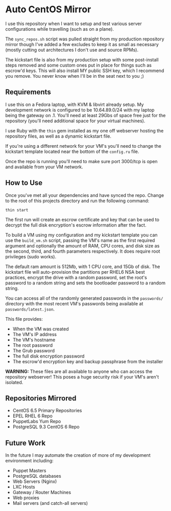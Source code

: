 # Auto CentOS Mirror

I use this repository when I want to setup and test various server
configurations while travelling (such as on a plane).

The `sync_repos.sh` script was pulled straight from my production repository
mirror though I've added a few excludes to keep it as small as necessary
(mostly cutting out architectures I don't use and source RPMs).

The kickstart file is also from my production setup with some post-install
steps removed and some custom ones put in place for things such as escrow'd
keys. This will also install MY public SSH key, which I recommend you remove.
You never know when I'll be in the seat next to you ;)

## Requirements

I use this on a Fedora laptop, with KVM & libvirt already setup. My development
network is configured to be 10.64.89.0/24 with my laptop being the gateway on
.1. You'll need at least 29Gbs of space free just for the repository (you'll
need additional space for your virtual machines).

I use Ruby with the `thin` gem installed as my one off webserver hosting the
repository files, as well as a dynamic kickstart file.

If you're using a different network for your VM's you'll need to change the
kickstart template located near the bottom of the `config.ru` file.

Once the repo is running you'll need to make sure port 3000/tcp is open and
available from your VM network.

## How to Use

Once you've met all your dependencies and have synced the repo. Change to the
root of this projects directory and run the following command:

```
thin start
```

The first run will create an escrow certificate and key that can be used to
decrypt the full disk encryption's escrow information after the fact.

To build a VM using my configuration and my kickstart template you can use the
`build_vm.sh` script, passing the VM's name as the first required argument and
optionally the amount of RAM, CPU cores, and disk size as the second, third,
and fourth parameters respectively. It does require root privileges (sudo
works).

The default ram amount is 512Mb, with 1 CPU core, and 15Gb of disk. The
kickstart file will auto-provision the partitions per RHEL6 NSA best practices,
encrypt the drive with a random password, set the root's password to a random
string and sets the bootloader password to a random string.

You can access all of the randomly generated passwords in the `passwords/`
directory with the most recent VM's passwords being available at
`passwords/latest.json`.

This file provides:

* When the VM was created
* The VM's IP address
* The VM's hostname
* The root password
* The Grub password
* The full disk encryption password
* The escrow'd encryption key and backup passphrase from the installer

**WARNING:** These files are all available to anyone who can access the
repository webserver! This poses a huge security risk if your VM's aren't
isolated.

## Repositories Mirrored

* CentOS 6.5 Primary Repositories
* EPEL RHEL 6 Repo
* PuppetLabs Yum Repo
* PostgreSQL 9.3 CentOS 6 Repo

## Future Work

In the future I may automate the creation of more of my development environment
including:

* Puppet Masters
* PostgreSQL databases
* Web Servers (Nginx)
* LXC Hosts
* Gateway / Router Machines
* Web proxies
* Mail servers (and catch-all servers)

